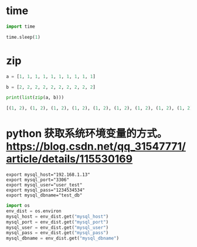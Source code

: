 # time

```python
import time

time.sleep(1)
```

# zip

```python
a = [1, 1, 1, 1, 1, 1, 1, 1, 1, 1]

b = [2, 2, 2, 2, 2, 2, 2, 2, 2, 2]

print(list(zip(a, b)))

[(1, 2), (1, 2), (1, 2), (1, 2), (1, 2), (1, 2), (1, 2), (1, 2), (1, 2), (1, 2)]
```

# python 获取系统环境变量的方式。https://blog.csdn.net/qq_31547771/article/details/115530169
```shell
export mysql_host="192.168.1.13"
export mysql_port="3306"
export mysql_user="user_test"
export mysql_pass="1234534534"
export mysql_dbname="test_db"
```

```python
import os
env_dist = os.environ
mysql_host = env_dist.get("mysql_host")
mysql_port = env_dist.get("mysql_port")
mysql_user = env_dist.get("mysql_user")
mysql_pass = env_dist.get("mysql_pass")
mysql_dbname = env_dist.get("mysql_dbname")
```
